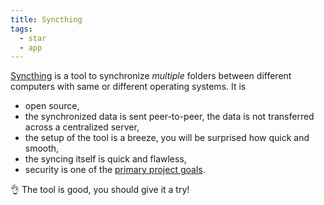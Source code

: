 ```yaml
---
title: Syncthing
tags:
  - star
  - app
---
```

[Syncthing](https://syncthing.net) is a tool to synchronize *multiple* folders between different computers with same or different operating systems. It is
- open source,
- the synchronized data is sent peer-to-peer, the data is not transferred across a centralized server,
- the setup of the tool is a breeze, you will be surprised how quick and smooth,
- the syncing itself is quick and flawless,
- security is one of the [primary project goals](https://docs.syncthing.net/users/security.html).

👌 The tool is good, you should give it a try!
